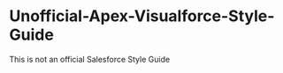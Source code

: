 Unofficial-Apex-Visualforce-Style-Guide
=======================================

This is not an official Salesforce Style Guide
